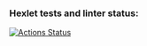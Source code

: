### Hexlet tests and linter status:
[![Actions Status](https://github.com/Wyzzi/python-project-49/actions/workflows/hexlet-check.yml/badge.svg)](https://github.com/Wyzzi/python-project-49/actions)
